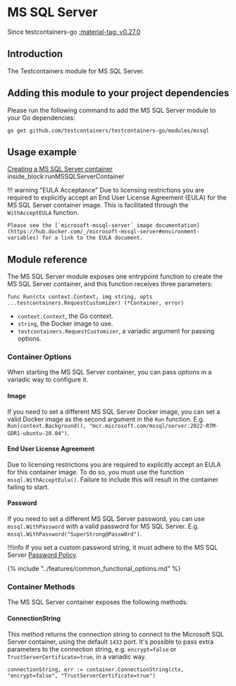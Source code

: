 # MS SQL Server

Since testcontainers-go <a href="https://github.com/testcontainers/testcontainers-go/releases/tag/v0.27.0"><span class="tc-version">:material-tag: v0.27.0</span></a>

## Introduction

The Testcontainers module for MS SQL Server.

## Adding this module to your project dependencies

Please run the following command to add the MS SQL Server module to your Go dependencies:

```
go get github.com/testcontainers/testcontainers-go/modules/mssql
```

## Usage example

<!--codeinclude-->
[Creating a MS SQL Server container](../../modules/mssql/examples_test.go) inside_block:runMSSQLServerContainer
<!--/codeinclude-->

!!! warning "EULA Acceptance"
    Due to licensing restrictions you are required to explicitly accept an End User License Agreement (EULA) for the MS SQL Server container image. This is facilitated through the `WithAcceptEULA` function.

    Please see the [`microsoft-mssql-server` image documentation](https://hub.docker.com/_/microsoft-mssql-server#environment-variables) for a link to the EULA document.

## Module reference

The MS SQL Server module exposes one entrypoint function to create the MS SQL Server container, and this function receives three parameters:

```golang
func Run(ctx context.Context, img string, opts ...testcontainers.RequestCustomizer) (*Container, error)
```

- `context.Context`, the Go context.
- `string`, the Docker image to use.
- `testcontainers.RequestCustomizer`, a variadic argument for passing options.

### Container Options

When starting the MS SQL Server container, you can pass options in a variadic way to configure it.

#### Image

If you need to set a different MS SQL Server Docker image, you can set a valid Docker image as the second argument in the `Run` function.
E.g. `Run(context.Background(), "mcr.microsoft.com/mssql/server:2022-RTM-GDR1-ubuntu-20.04")`.

#### End User License Agreement

Due to licensing restrictions you are required to explicitly accept an EULA for this container image. To do so, you must use the function `mssql.WithAcceptEula()`. Failure to include this will result in the container failing to start.

#### Password

If you need to set a different MS SQL Server password, you can use `mssql.WithPassword` with a valid password for MS SQL Server. E.g. `mssql.WithPassword("SuperStrong@Passw0rd")`.

!!!info
    If you set a custom password string, it must adhere to the MS SQL Server [Password Policy](https://learn.microsoft.com/en-us/sql/relational-databases/security/password-policy?view=sql-server-ver16).

{% include "../features/common_functional_options.md" %}

### Container Methods

The MS SQL Server container exposes the following methods:

#### ConnectionString

This method returns the connection string to connect to the Microsoft SQL Server container, using the default `1433` port.
It's possible to pass extra parameters to the connection string, e.g. `encrypt=false` or `TrustServerCertificate=true`, in a variadic way.

```golang
connectionString, err := container.ConnectionString(ctx, "encrypt=false", "TrustServerCertificate=true")
```
